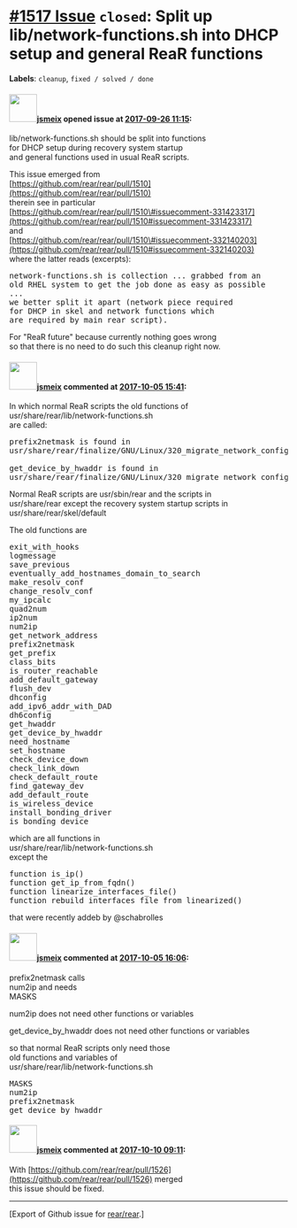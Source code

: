 [\#1517 Issue](https://github.com/rear/rear/issues/1517) `closed`: Split up lib/network-functions.sh into DHCP setup and general ReaR functions
===============================================================================================================================================

**Labels**: `cleanup`, `fixed / solved / done`

#### <img src="https://avatars.githubusercontent.com/u/1788608?u=925fc54e2ce01551392622446ece427f51e2f0ce&v=4" width="50">[jsmeix](https://github.com/jsmeix) opened issue at [2017-09-26 11:15](https://github.com/rear/rear/issues/1517):

lib/network-functions.sh should be split into functions  
for DHCP setup during recovery system startup  
and general functions used in usual ReaR scripts.

This issue emerged from  
[https://github.com/rear/rear/pull/1510](https://github.com/rear/rear/pull/1510)  
therein see in particular  
[https://github.com/rear/rear/pull/1510\#issuecomment-331423317](https://github.com/rear/rear/pull/1510#issuecomment-331423317)  
and  
[https://github.com/rear/rear/pull/1510\#issuecomment-332140203](https://github.com/rear/rear/pull/1510#issuecomment-332140203)  
where the latter reads (excerpts):

<pre>
network-functions.sh is collection ... grabbed from an
old RHEL system to get the job done as easy as possible
...
we better split it apart (network piece required
for DHCP in skel and network functions which
are required by main rear script).
</pre>

For "ReaR future" because currently nothing goes wrong  
so that there is no need to do such this cleanup right now.

#### <img src="https://avatars.githubusercontent.com/u/1788608?u=925fc54e2ce01551392622446ece427f51e2f0ce&v=4" width="50">[jsmeix](https://github.com/jsmeix) commented at [2017-10-05 15:41](https://github.com/rear/rear/issues/1517#issuecomment-334505498):

In which normal ReaR scripts the old functions of  
usr/share/rear/lib/network-functions.sh  
are called:

<pre>
prefix2netmask is found in
usr/share/rear/finalize/GNU/Linux/320_migrate_network_configuration_files.sh

get_device_by_hwaddr is found in
usr/share/rear/finalize/GNU/Linux/320_migrate_network_configuration_files.sh
</pre>

Normal ReaR scripts are usr/sbin/rear and the scripts in  
usr/share/rear except the recovery system startup scripts in  
usr/share/rear/skel/default

The old functions are

<pre>
exit_with_hooks
logmessage
save_previous
eventually_add_hostnames_domain_to_search
make_resolv_conf
change_resolv_conf
my_ipcalc
quad2num
ip2num
num2ip
get_network_address
prefix2netmask
get_prefix
class_bits
is_router_reachable
add_default_gateway
flush_dev
dhconfig
add_ipv6_addr_with_DAD
dh6config
get_hwaddr
get_device_by_hwaddr
need_hostname
set_hostname
check_device_down
check_link_down
check_default_route
find_gateway_dev
add_default_route
is_wireless_device
install_bonding_driver
is_bonding_device
</pre>

which are all functions in  
usr/share/rear/lib/network-functions.sh  
except the

<pre>
function is_ip()
function get_ip_from_fqdn()
function linearize_interfaces_file()
function rebuild_interfaces_file_from_linearized()
</pre>

that were recently addeb by @schabrolles

#### <img src="https://avatars.githubusercontent.com/u/1788608?u=925fc54e2ce01551392622446ece427f51e2f0ce&v=4" width="50">[jsmeix](https://github.com/jsmeix) commented at [2017-10-05 16:06](https://github.com/rear/rear/issues/1517#issuecomment-334513103):

prefix2netmask calls  
num2ip and needs  
MASKS

num2ip does not need other functions or variables

get\_device\_by\_hwaddr does not need other functions or variables

so that normal ReaR scripts only need those  
old functions and variables of  
usr/share/rear/lib/network-functions.sh

<pre>
MASKS
num2ip
prefix2netmask
get_device_by_hwaddr 
</pre>

#### <img src="https://avatars.githubusercontent.com/u/1788608?u=925fc54e2ce01551392622446ece427f51e2f0ce&v=4" width="50">[jsmeix](https://github.com/jsmeix) commented at [2017-10-10 09:11](https://github.com/rear/rear/issues/1517#issuecomment-335411083):

With
[https://github.com/rear/rear/pull/1526](https://github.com/rear/rear/pull/1526)
merged  
this issue should be fixed.

------------------------------------------------------------------------

\[Export of Github issue for
[rear/rear](https://github.com/rear/rear).\]
